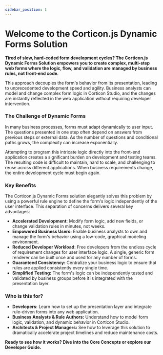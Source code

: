 ```yaml
---
sidebar_position: 1
---
```


# Welcome to the Corticon.js Dynamic Forms Solution

**Tired of slow, hard-coded form development cycles? The Corticon.js Dynamic Forms Solution empowers you to create complex, multi-step web forms where the logic, flow, and validation are managed by business rules, not front-end code.**

This approach decouples the form's behavior from its presentation, leading to unprecedented development speed and agility. Business analysts can model and change complex form logic in Corticon Studio, and the changes are instantly reflected in the web application without requiring developer intervention.

### The Challenge of Dynamic Forms

In many business processes, forms must adapt dynamically to user input. The questions presented in one step often depend on answers from previous steps or external data. As the number of questions and conditional paths grows, the complexity can increase exponentially.

Attempting to program this intricate logic directly into the front-end application creates a significant burden on development and testing teams. The resulting code is difficult to maintain, hard to scale, and challenging to reuse across different applications. When business requirements change, the entire development cycle must begin again.

### Key Benefits

The Corticon.js Dynamic Forms solution elegantly solves this problem by using a powerful rule engine to define the form's logic independently of the user interface. This separation of concerns delivers several key advantages:

* **Accelerated Development:** Modify form logic, add new fields, or change validation rules in minutes, not weeks.
* **Empowered Business Users:** Enable business analysts to own and manage the form's behavior using a low-code, graphical modeling environment.
* **Reduced Developer Workload:** Free developers from the endless cycle of requirement changes for user interface logic. A single, generic form renderer can be built once and used for any number of forms.
* **Guaranteed Consistency:** Centralize your business logic to ensure that rules are applied consistently every single time.
* **Simplified Testing:** The form's logic can be independently tested and validated by business groups before it is integrated with the presentation layer.

### Who is this for?

* **Developers:** Learn how to set up the presentation layer and integrate rule-driven forms into any web application.
* **Business Analysts & Rule Authors:** Understand how to model form logic, validation, and dynamic behavior in Corticon Studio.
* **Architects & Project Managers:** See how to leverage this solution to dramatically accelerate project timelines and reduce maintenance costs.

**Ready to see how it works? Dive into the Core Concepts or explore our Developer Guide.**